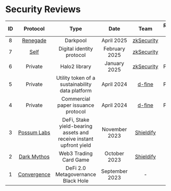 # Security Reviews

| ID  | Protocol                                       | Type                                                                   | Date            | Team                                    | Report link                                                                                                                         |      
| :-: | :--------------------------------------------: | :---------------------------------------------------------------------:| :-------------: | :-------------------------------------: |:----------------------------------------------------------------------------------------------------------------------------------: | 
| 8   | [Renegade](https://renegade.fi/)               | Darkpool                                                               | April 2025      | [zkSecurity](https://zksecurity.xyz)    | [📄](https://reports.zksecurity.xyz/reports/renegade-3/)                                                                                                                         | 
| 7   | [Self](https://self.xyz)                       | Digital identity protocol                                              | February 2025   | [zkSecurity](https://zksecurity.xyz)    | [📄](https://reports.zksecurity.xyz/report-celo-self-audit)                                                                         | 
| 6   | Private                                        | Halo2 library                                                          | January 2025    | [zkSecurity](https://zksecurity.xyz)    | Private                                                                                                                         | 
| 5   | Private                                        | Utility token of a sustainability data platform                        | April 2024      | [d-fine](https://www.d-fine.com/)       | Private                                                                                                                             | 
| 4   | Private                                        | Commercial paper issuance protocol                                     | April 2024      | [d-fine](https://www.d-fine.com/)       | Private                                                                                                                             | 
| 3   | [Possum Labs](https://www.possumlabs.io/)      | DeFi, Stake yield-bearing assets and receive instant upfront yield     | November 2023   | [Shieldify](https://www.shieldify.org/) | [📄](https://github.com/shieldify-security/audits-portfolio/blob/main/reports/PossumLabs-Security-Review.pdf)      |  
| 2   | [Dark Mythos](https://dark-mythos.com/)        | Web3 Trading Card Game                                                 | October 2023    | [Shieldify](https://www.shieldify.org/) | [📄](https://github.com/shieldify-security/audits-portfolio/blob/main/reports/DarkMythos-Security-Review.pdf)      | 
| 1   | [Convergence](https://cvg.finance/)            | DeFi 2.0 Metagovernance Black Hole                                     | September 2023  | -                                       | [📄](reports/2023_09_18_convergence_finance_gas_report.md)                                                                          | 


